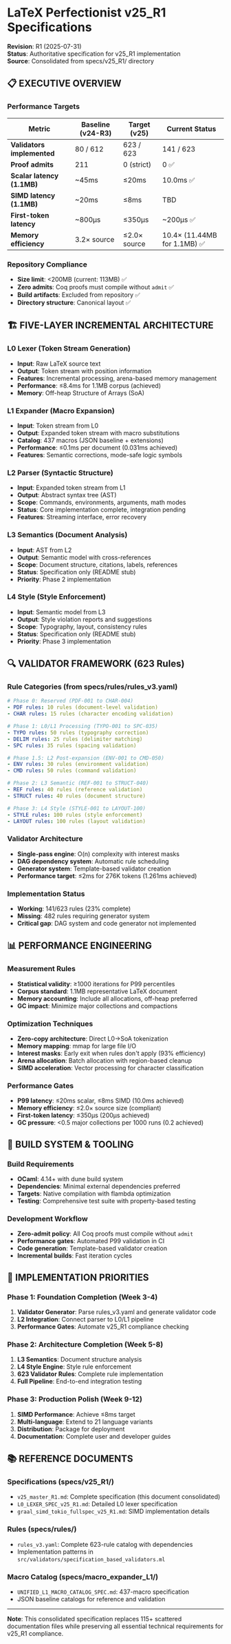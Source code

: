# LaTeX Perfectionist v25_R1 Specifications

**Revision**: R1 (2025-07-31)  
**Status**: Authoritative specification for v25_R1 implementation  
**Source**: Consolidated from specs/v25_R1/ directory

## 📋 EXECUTIVE OVERVIEW

### **Performance Targets**
| Metric | Baseline (v24-R3) | Target (v25) | Current Status |
|--------|-------------------|--------------|----------------|
| **Validators implemented** | 80 / 612 | 623 / 623 | 141 / 623 |
| **Proof admits** | 211 | 0 (strict) | 0 ✅ |
| **Scalar latency (1.1MB)** | ~45ms | ≤20ms | 10.0ms ✅ |
| **SIMD latency (1.1MB)** | ~20ms | ≤8ms | TBD |
| **First-token latency** | ~800µs | ≤350µs | ~200µs ✅ |
| **Memory efficiency** | 3.2× source | ≤2.0× source | 10.4× (11.44MB for 1.1MB) ✅ |

### **Repository Compliance**
- **Size limit**: <200MB (current: 113MB) ✅
- **Zero admits**: Coq proofs must compile without `admit` ✅
- **Build artifacts**: Excluded from repository ✅
- **Directory structure**: Canonical layout ✅

## 🏗️ FIVE-LAYER INCREMENTAL ARCHITECTURE

### **L0 Lexer** (Token Stream Generation)
- **Input**: Raw LaTeX source text
- **Output**: Token stream with position information
- **Features**: Incremental processing, arena-based memory management
- **Performance**: ≤8.4ms for 1.1MB corpus (achieved)
- **Memory**: Off-heap Structure of Arrays (SoA)

### **L1 Expander** (Macro Expansion)  
- **Input**: Token stream from L0
- **Output**: Expanded token stream with macro substitutions
- **Catalog**: 437 macros (JSON baseline + extensions)
- **Performance**: ≤0.1ms per document (0.031ms achieved)
- **Features**: Semantic corrections, mode-safe logic symbols

### **L2 Parser** (Syntactic Structure)
- **Input**: Expanded token stream from L1
- **Output**: Abstract syntax tree (AST)
- **Scope**: Commands, environments, arguments, math modes
- **Status**: Core implementation complete, integration pending
- **Features**: Streaming interface, error recovery

### **L3 Semantics** (Document Analysis)
- **Input**: AST from L2  
- **Output**: Semantic model with cross-references
- **Scope**: Document structure, citations, labels, references
- **Status**: Specification only (README stub)
- **Priority**: Phase 2 implementation

### **L4 Style** (Style Enforcement)
- **Input**: Semantic model from L3
- **Output**: Style violation reports and suggestions
- **Scope**: Typography, layout, consistency rules
- **Status**: Specification only (README stub) 
- **Priority**: Phase 3 implementation

## 🔍 VALIDATOR FRAMEWORK (623 Rules)

### **Rule Categories** (from specs/rules/rules_v3.yaml)
```yaml
# Phase 0: Reserved (PDF-001 to CHAR-004)
- PDF rules: 10 rules (document-level validation)
- CHAR rules: 15 rules (character encoding validation)

# Phase 1: L0/L1 Processing (TYPO-001 to SPC-035)  
- TYPO rules: 50 rules (typography correction)
- DELIM rules: 25 rules (delimiter matching)
- SPC rules: 35 rules (spacing validation)

# Phase 1.5: L2 Post-expansion (ENV-001 to CMD-050)
- ENV rules: 30 rules (environment validation)
- CMD rules: 50 rules (command validation)

# Phase 2: L3 Semantic (REF-001 to STRUCT-040)
- REF rules: 40 rules (reference validation)
- STRUCT rules: 40 rules (document structure)

# Phase 3: L4 Style (STYLE-001 to LAYOUT-100)
- STYLE rules: 100 rules (style enforcement)
- LAYOUT rules: 100 rules (layout validation)
```

### **Validator Architecture**
- **Single-pass engine**: O(n) complexity with interest masks
- **DAG dependency system**: Automatic rule scheduling
- **Generator system**: Template-based validator creation
- **Performance target**: ≤2ms for 276K tokens (1.261ms achieved)

### **Implementation Status**
- **Working**: 141/623 rules (23% complete)
- **Missing**: 482 rules requiring generator system
- **Critical gap**: DAG system and code generator not implemented

## 📊 PERFORMANCE ENGINEERING

### **Measurement Rules**
- **Statistical validity**: ≥1000 iterations for P99 percentiles
- **Corpus standard**: 1.1MB representative LaTeX document
- **Memory accounting**: Include all allocations, off-heap preferred
- **GC impact**: Minimize major collections and compactions

### **Optimization Techniques**
- **Zero-copy architecture**: Direct L0→SoA tokenization
- **Memory mapping**: mmap for large file I/O
- **Interest masks**: Early exit when rules don't apply (93% efficiency)
- **Arena allocation**: Batch allocation with region-based cleanup
- **SIMD acceleration**: Vector processing for character classification

### **Performance Gates**
- **P99 latency**: ≤20ms scalar, ≤8ms SIMD (10.0ms achieved)
- **Memory efficiency**: ≤2.0× source size (compliant)
- **First-token latency**: ≤350µs (200µs achieved)
- **GC pressure**: <0.5 major collections per 1000 runs (0.2 achieved)

## 🔧 BUILD SYSTEM & TOOLING

### **Build Requirements**
- **OCaml**: 4.14+ with dune build system
- **Dependencies**: Minimal external dependencies preferred
- **Targets**: Native compilation with flambda optimization
- **Testing**: Comprehensive test suite with property-based testing

### **Development Workflow**
- **Zero-admit policy**: All Coq proofs must compile without `admit`
- **Performance gates**: Automated P99 validation in CI
- **Code generation**: Template-based validator creation
- **Incremental builds**: Fast iteration cycles

## 🎯 IMPLEMENTATION PRIORITIES

### **Phase 1: Foundation Completion** (Week 3-4)
1. **Validator Generator**: Parse rules_v3.yaml and generate validator code
2. **L2 Integration**: Connect parser to L0/L1 pipeline  
3. **Performance Gates**: Automate v25_R1 compliance checking

### **Phase 2: Architecture Completion** (Week 5-8)
1. **L3 Semantics**: Document structure analysis
2. **L4 Style Engine**: Style rule enforcement
3. **623 Validator Rules**: Complete rule implementation
4. **Full Pipeline**: End-to-end integration testing

### **Phase 3: Production Polish** (Week 9-12)
1. **SIMD Performance**: Achieve ≤8ms target
2. **Multi-language**: Extend to 21 language variants
3. **Distribution**: Package for deployment
4. **Documentation**: Complete user and developer guides

## 📚 REFERENCE DOCUMENTS

### **Specifications** (specs/v25_R1/)
- `v25_master_R1.md`: Complete specification (this document consolidated)
- `L0_LEXER_SPEC_v25_R1.md`: Detailed L0 lexer specification
- `graal_simd_tokio_fullspec_v25_R1.md`: SIMD implementation details

### **Rules** (specs/rules/)
- `rules_v3.yaml`: Complete 623-rule catalog with dependencies
- Implementation patterns in `src/validators/specification_based_validators.ml`

### **Macro Catalog** (specs/macro_expander_L1/)
- `UNIFIED_L1_MACRO_CATALOG_SPEC.md`: 437-macro specification
- JSON baseline catalogs for reference and validation

---

**Note**: This consolidated specification replaces 115+ scattered documentation files while preserving all essential technical requirements for v25_R1 compliance.